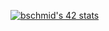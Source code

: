 [![bschmid's 42 stats](https://badge.mediaplus.ma/colorfulwaves/bschmid?1337Badge=off&UM6P=off)](https://github.com/oakoudad/badge42)
